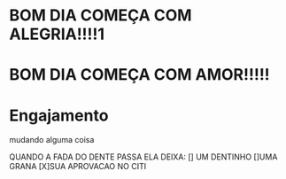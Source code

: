 # BOM DIA COMEÇA COM ALEGRIA!!!!1
# BOM DIA COMEÇA COM AMOR!!!!!
# Engajamento

mudando alguma coisa

QUANDO A FADA DO DENTE PASSA ELA DEIXA:
[] UM DENTINHO
[]UMA GRANA
[X]SUA APROVACAO NO CITI
